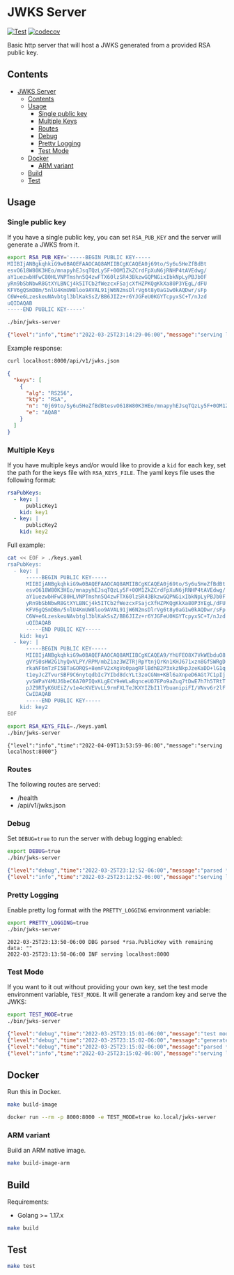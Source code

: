 # JWKS Server

[![Test](https://github.com/benferreira/jwks-server/actions/workflows/test.yml/badge.svg)](https://github.com/benferreira/jwks-server/actions/workflows/test.yml) [![codecov](https://codecov.io/gh/benferreira/jwks-server/branch/develop/graph/badge.svg?token=1Z2RFP5OIM)](https://codecov.io/gh/benferreira/jwks-server)

Basic http server that will host a JWKS generated from a provided RSA public key.

## Contents

- [JWKS Server](#jwks-server)
  - [Contents](#contents)
  - [Usage](#usage)
    - [Single public key](#single-public-key)
    - [Multiple Keys](#multiple-keys)
    - [Routes](#routes)
    - [Debug](#debug)
    - [Pretty Logging](#pretty-logging)
    - [Test Mode](#test-mode)
  - [Docker](#docker)
    - [ARM variant](#arm-variant)
  - [Build](#build)
  - [Test](#test)

## Usage

### Single public key

If you have a single public key, you can set `RSA_PUB_KEY` and the server will generate a JWKS from it.

```sh
export RSA_PUB_KEY='-----BEGIN PUBLIC KEY-----
MIIBIjANBgkqhkiG9w0BAQEFAAOCAQ8AMIIBCgKCAQEA0j69to/Sy6u5HeZfBdBt
esvO618W80K3HEo/mnapyhEJsqTQzLy5F+0OM1ZkZCrdFpXuN6jRNHP4tAVEdwg/
aY1uezwbHFwC80HLVNPTmshn5Q4zwFTX60lzSR43BkzwGQPNGixIbkNpLyPBJb0F
yRn9bSbNbwR8GtXYLBNCj4k5ITCb2fWezcxFSajcXfHZPKQgKkXa80P3YEgL/dFU
KFV6gQSmDBm/5nlU4KmUW8loo9AVAL91jW6N2msDlrVg6t8y0aG1w0kAQDwr/sFp
C6W+e6LzeskeuNAvbtgl3blKakSsZ/BB6JIZz+r6YJGFeU0KGYTcpyxSC+T/nJzd
uQIDAQAB
-----END PUBLIC KEY-----'

./bin/jwks-server
```

```json
{"level":"info","time":"2022-03-25T23:14:29-06:00","message":"serving localhost:8000"}
```

Example response:

```sh
curl localhost:8000/api/v1/jwks.json
```

```json
{
  "keys": [
    {
      "alg": "RS256",
      "kty": "RSA",
      "n": "0j69to/Sy6u5HeZfBdBtesvO618W80K3HEo/mnapyhEJsqTQzLy5F+0OM1ZkZCrdFpXuN6jRNHP4tAVEdwg/aY1uezwbHFwC80HLVNPTmshn5Q4zwFTX60lzSR43BkzwGQPNGixIbkNpLyPBJb0FyRn9bSbNbwR8GtXYLBNCj4k5ITCb2fWezcxFSajcXfHZPKQgKkXa80P3YEgL/dFUKFV6gQSmDBm/5nlU4KmUW8loo9AVAL91jW6N2msDlrVg6t8y0aG1w0kAQDwr/sFpC6W+e6LzeskeuNAvbtgl3blKakSsZ/BB6JIZz+r6YJGFeU0KGYTcpyxSC+T/nJzduQ",
      "e": "AQAB"
    }
  ]
}
```

### Multiple Keys

If you have multiple keys and/or would like to provide a `kid` for each key, set the path for the keys file with `RSA_KEYS_FILE`. The yaml keys file uses the following format:

```yaml
rsaPubKeys:
  - key: |
      publicKey1
    kid: key1
  - key: |
      publicKey2
    kid: key2
```

Full example:

```sh
cat << EOF > ./keys.yaml
rsaPubKeys:
  - key: |
      -----BEGIN PUBLIC KEY-----
      MIIBIjANBgkqhkiG9w0BAQEFAAOCAQ8AMIIBCgKCAQEA0j69to/Sy6u5HeZfBdBt
      esvO618W80K3HEo/mnapyhEJsqTQzLy5F+0OM1ZkZCrdFpXuN6jRNHP4tAVEdwg/
      aY1uezwbHFwC80HLVNPTmshn5Q4zwFTX60lzSR43BkzwGQPNGixIbkNpLyPBJb0F
      yRn9bSbNbwR8GtXYLBNCj4k5ITCb2fWezcxFSajcXfHZPKQgKkXa80P3YEgL/dFU
      KFV6gQSmDBm/5nlU4KmUW8loo9AVAL91jW6N2msDlrVg6t8y0aG1w0kAQDwr/sFp
      C6W+e6LzeskeuNAvbtgl3blKakSsZ/BB6JIZz+r6YJGFeU0KGYTcpyxSC+T/nJzd
      uQIDAQAB
      -----END PUBLIC KEY-----
    kid: key1
  - key: |
      -----BEGIN PUBLIC KEY-----
      MIIBIjANBgkqhkiG9w0BAQEFAAOCAQ8AMIIBCgKCAQEA9/YhUFEO8X7VkWEbduO8
      gVYS0sHW2G1hyQxVLPY/RPM/mbZ1az3WZTRjRpYtnjQrKn1KHJ671xzn8GfSWRgD
      rkaNF6mTzFI5BTaGORQS+8emFV2xXgVo0pagRFlBdhB2P3xkzNkpJzeKaDD+lG1q
      t1eyJcZTvurSBF9C6nytqdbIc7YIbd8dcYLt3zoCGNm+KBl6aXnpeD6AGt7C1pIj
      yvSWPaY4MUJ6beC6A70PIQxKLgECY9eWLwBqnceUO7EPo9aZuq7tDwE7h7h5TRtT
      pJZ9RTyK6UEiZ/v1e4cKVEVvLL9rmFXLTeJKXYIZbI1lYbuanipiFI/VNvv6r2lF
      CwIDAQAB
      -----END PUBLIC KEY-----
    kid: key2
EOF

export RSA_KEYS_FILE=./keys.yaml
./bin/jwks-server
```

```log
{"level":"info","time":"2022-04-09T13:53:59-06:00","message":"serving localhost:8000"}
```

### Routes

The following routes are served:

* /health
* /api/v1/jwks.json

### Debug

Set `DEBUG=true` to run the server with debug logging enabled:

```sh
export DEBUG=true
./bin/jwks-server
```

```json
{"level":"debug","time":"2022-03-25T23:12:52-06:00","message":"parsed *rsa.PublicKey with remaining data: \"\""}
{"level":"info","time":"2022-03-25T23:12:52-06:00","message":"serving localhost:8000"}
```

### Pretty Logging

Enable pretty log format with the `PRETTY_LOGGING` environment variable:

```sh
export PRETTY_LOGGING=true
./bin/jwks-server
```

```log
2022-03-25T23:13:50-06:00 DBG parsed *rsa.PublicKey with remaining data: ""
2022-03-25T23:13:50-06:00 INF serving localhost:8000
```

### Test Mode

If you want to it out without providing your own key, set the test mode environment variable, `TEST_MODE`. It will generate a random key and serve the JWKS:

```sh
export TEST_MODE=true
./bin/jwks-server
```

```json
{"level":"debug","time":"2022-03-25T23:15:01-06:00","message":"test mode enabled, generating RSA public key"}
{"level":"debug","time":"2022-03-25T23:15:02-06:00","message":"generated public key: -----BEGIN PUBLIC KEY-----\nMIIBIjANBgkqhkiG9w0BAQEFAAOCAQ8AMIIBCgKCAQEA8G1Ac8R2W8zmqI0jRqYD\n29EIX0nPfR1n0y+M+3H+5hBujNJpoNE4wnItKnkG4F1nLNz0BBMwdN6idoNlqNGE\nngH42Nu6YLD8aWUtbdGTVDBSOkmco8sRqN4QJrT+O+PAownDVoe4+xiCA+DYO9WE\nDgLF71U9+ZUz9GF2FnFjMLDgTwJvc51SF/PwJT7RXTrbWvGWnetBQHW59tHG7M/Q\nES5RhMUUHX6ZeQTJ+soquomnDmcqTZ8PxTOT6675SAbMPvc4yk59zmkb32H+RTWp\n2wcKDNHm/kiKfJ5VYlZBfjSRapJCCjI9unWpCP7br23tbd3Gh6/Ln9JocYPOeWG/\nIQIDAQAB\n-----END PUBLIC KEY-----\n"}
{"level":"debug","time":"2022-03-25T23:15:02-06:00","message":"parsed *rsa.PublicKey with remaining data: \"\""}
{"level":"info","time":"2022-03-25T23:15:02-06:00","message":"serving localhost:8000"}
```

## Docker

Run this in Docker.

```sh
make build-image

docker run --rm -p 8000:8000 -e TEST_MODE=true ko.local/jwks-server
```

### ARM variant

Build an ARM native image.

```sh
make build-image-arm
```

## Build

Requirements:
* Golang >= 1.17.x


```sh
make build
```

## Test

```sh
make test
```